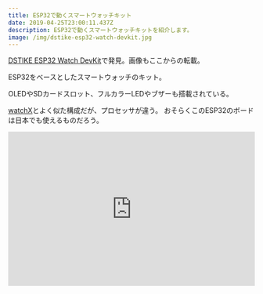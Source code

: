 ```yaml
---
title: ESP32で動くスマートウォッチキット
date: 2019-04-25T23:00:11.437Z
description: ESP32で動くスマートウォッチキットを紹介します。
image: /img/dstike-esp32-watch-devkit.jpg
---
```

[DSTIKE ESP32 Watch DevKit](https://www.tindie.com/products/lspoplove/dstike-esp32-watch-devkit/)で発見。画像もここからの転載。

ESP32をベースとしたスマートウォッチのキット。

OLEDやSDカードスロット、フルカラーLEDやブザーも搭載されている。

[watchX](http://www.watchx.io/)とよく似た構成だが、プロセッサが違う。
おそらくこのESP32のボードは日本でも使えるものだろう。

<iframe width="100%" height="315" src="https://www.youtube.com/embed/7CoMwLHsNkA" frameborder="0" allow="accelerometer; autoplay; encrypted-media; gyroscope; picture-in-picture" allowfullscreen></iframe>
